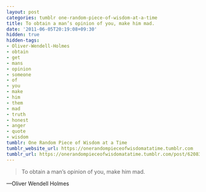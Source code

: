 ```yaml
---
layout: post
categories: tumblr one-random-piece-of-wisdom-at-a-time
title: To obtain a man’s opinion of you, make him mad.
date: '2011-06-05T20:19:08+09:30'
hidden: true
hidden-tags:
- Oliver-Wendell-Holmes
- obtain
- get
- mans
- opinion
- someone
- of
- you
- make
- him
- them
- mad
- truth
- honest
- anger
- quote
- wisdom
tumblr: One Random Piece of Wisdom at a Time
tumblr_website_url: https://onerandompieceofwisdomatatime.tumblr.com
tumblr_url: https://onerandompieceofwisdomatatime.tumblr.com/post/6208338344/to-obtain-a-mans-opinion-of-you-make-him-mad
---
```

> To obtain a man’s opinion of you, make him mad.

—Oliver Wendell Holmes&nbsp;
